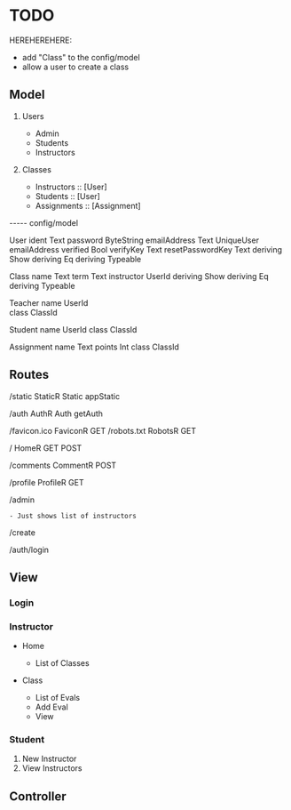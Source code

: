# TODO


HEREHEREHERE:
  - add "Class" to the config/model
  - allow a user to create a class

## Model

1. Users
    - Admin
    - Students
    - Instructors

2. Classes
    - Instructors :: [User]
    - Students    :: [User]
    - Assignments :: [Assignment]

----- config/model


User
  ident            Text
  password         ByteString
  emailAddress     Text
  UniqueUser       emailAddress
  verified         Bool
  verifyKey        Text
  resetPasswordKey Text
  deriving         Show
  deriving         Eq
  deriving         Typeable

Class
  name             Text
  term             Text
  instructor       UserId
  deriving         Show
  deriving         Eq
  deriving         Typeable

Teacher
  name             UserId          
  class            ClassId

Student
  name             UserId
  class            ClassId

Assignment
  name             Text
  points           Int
  class            ClassId



## Routes

  /static StaticR Static appStatic

  /auth   AuthR   Auth   getAuth

  /favicon.ico FaviconR GET
  /robots.txt RobotsR GET

  /         HomeR    GET POST

  /comments CommentR POST

  /profile ProfileR GET


  /admin

    - Just shows list of instructors

  /create

  /auth/login







## View

### Login

### Instructor

- Home
  - List of Classes

- Class
  - List of Evals
  - Add Eval
  - View

### Student


1. New  Instructor
1. View Instructors


## Controller
